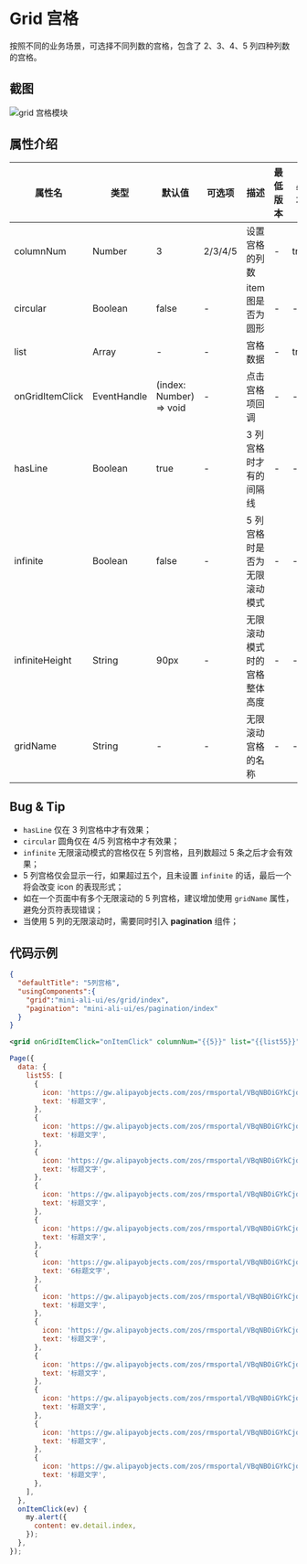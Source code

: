 # Grid 宫格

按照不同的业务场景，可选择不同列数的宫格，包含了 2、3、4、5 列四种列数的宫格。

## 截图
![grid 宫格模块](https://gw.alipayobjects.com/mdn/rms_ce4c6f/afts/img/A*vQv9Qr8uHz8AAAAAAAAAAABkARQnAQ)

## 属性介绍

| 属性名 | 类型 | 默认值 | 可选项 | 描述 | 最低版本 | 必填 |
| ---- | ---- | ---- | ---- | ---- | ---- | ---- |
| columnNum | Number | 3 | 2/3/4/5 | 设置宫格的列数 | - | true |
| circular | Boolean | false | - | item 图是否为圆形 | - | - |
| list | Array | - | - | 宫格数据 | - | true |
| onGridItemClick | EventHandle | (index: Number) => void | - | 点击宫格项回调 | - | - |
| hasLine | Boolean | true | - | 3 列宫格时才有的间隔线 | - | - |
| infinite | Boolean | false | - | 5 列宫格时是否为无限滚动模式 | - | - |
| infiniteHeight | String | 90px | - | 无限滚动模式时的宫格整体高度 | - | - |
| gridName | String | - | - | 无限滚动宫格的名称 | - | - |

## Bug & Tip
* `hasLine` 仅在 3 列宫格中才有效果；
* `circular` 圆角仅在 4/5 列宫格中才有效果；
* `infinite` 无限滚动模式的宫格仅在 5 列宫格，且列数超过 5 条之后才会有效果；
* 5 列宫格仅会显示一行，如果超过五个，且未设置 `infinite` 的话，最后一个将会改变 icon 的表现形式；
* 如在一个页面中有多个无限滚动的 5 列宫格，建议增加使用 `gridName` 属性，避免分页符表现错误；
* 当使用 5 列的无限滚动时，需要同时引入 **pagination** 组件；

## 代码示例

```json
{
  "defaultTitle": "5列宫格",
  "usingComponents":{
    "grid":"mini-ali-ui/es/grid/index",
    "pagination": "mini-ali-ui/es/pagination/index"
  }
}
```

```xml
<grid onGridItemClick="onItemClick" columnNum="{{5}}" list="{{list55}}" infinite="{{true}}" gridName="newGridName" circular="{{true}}" infiniteHeight="240rpx" />
```

```javascript
Page({
  data: {
    list55: [
      {
        icon: 'https://gw.alipayobjects.com/zos/rmsportal/VBqNBOiGYkCjqocXjdUj.png',
        text: '标题文字',
      },
      {
        icon: 'https://gw.alipayobjects.com/zos/rmsportal/VBqNBOiGYkCjqocXjdUj.png',
        text: '标题文字',
      },
      {
        icon: 'https://gw.alipayobjects.com/zos/rmsportal/VBqNBOiGYkCjqocXjdUj.png',
        text: '标题文字',
      },
      {
        icon: 'https://gw.alipayobjects.com/zos/rmsportal/VBqNBOiGYkCjqocXjdUj.png',
        text: '标题文字',
      },
      {
        icon: 'https://gw.alipayobjects.com/zos/rmsportal/VBqNBOiGYkCjqocXjdUj.png',
        text: '标题文字',
      },
      {
        icon: 'https://gw.alipayobjects.com/zos/rmsportal/VBqNBOiGYkCjqocXjdUj.png',
        text: '6标题文字',
      },
      {
        icon: 'https://gw.alipayobjects.com/zos/rmsportal/VBqNBOiGYkCjqocXjdUj.png',
        text: '标题文字',
      },
      {
        icon: 'https://gw.alipayobjects.com/zos/rmsportal/VBqNBOiGYkCjqocXjdUj.png',
        text: '标题文字',
      },
      {
        icon: 'https://gw.alipayobjects.com/zos/rmsportal/VBqNBOiGYkCjqocXjdUj.png',
        text: '标题文字',
      },
      {
        icon: 'https://gw.alipayobjects.com/zos/rmsportal/VBqNBOiGYkCjqocXjdUj.png',
        text: '标题文字',
      },
      {
        icon: 'https://gw.alipayobjects.com/zos/rmsportal/VBqNBOiGYkCjqocXjdUj.png',
        text: '标题文字',
      },
      {
        icon: 'https://gw.alipayobjects.com/zos/rmsportal/VBqNBOiGYkCjqocXjdUj.png',
        text: '标题文字',
      },
    ],
  },
  onItemClick(ev) {
    my.alert({
      content: ev.detail.index,
    });
  },
});
```